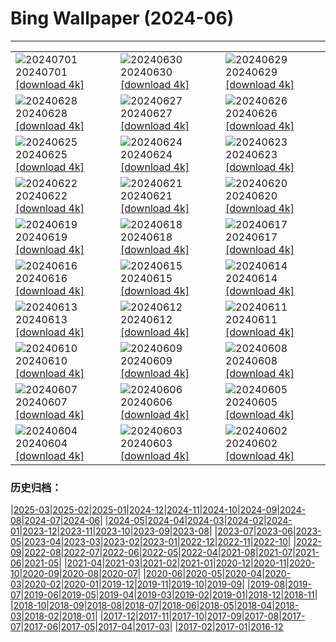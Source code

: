 # Bing Wallpaper (2024-06)
**************

<table><tr><td><img class="wallpaper" src="https://www.bing.com/th?id=OHR.FisgardLighthouse_EN-IN6359811191_1920x1080.jpg" alt="20240701"> 20240701 <a href="https://www.bing.com/th?id=OHR.FisgardLighthouse_EN-IN6359811191_UHD.jpg">[download 4k]</a></td><td><img class="wallpaper" src="https://www.bing.com/th?id=OHR.UbudBali_EN-IN5820803064_1920x1080.jpg" alt="20240630"> 20240630 <a href="https://www.bing.com/th?id=OHR.UbudBali_EN-IN5820803064_UHD.jpg">[download 4k]</a></td><td><img class="wallpaper" src="https://www.bing.com/th?id=OHR.TourCorsica_EN-IN1515947386_1920x1080.jpg" alt="20240629"> 20240629 <a href="https://www.bing.com/th?id=OHR.TourCorsica_EN-IN1515947386_UHD.jpg">[download 4k]</a></td></tr><tr><td><img class="wallpaper" src="https://www.bing.com/th?id=OHR.ChristopherPark_EN-IN0638219094_1920x1080.jpg" alt="20240628"> 20240628 <a href="https://www.bing.com/th?id=OHR.ChristopherPark_EN-IN0638219094_UHD.jpg">[download 4k]</a></td><td><img class="wallpaper" src="https://www.bing.com/th?id=OHR.FlorenceDuomo_EN-IN0160356722_1920x1080.jpg" alt="20240627"> 20240627 <a href="https://www.bing.com/th?id=OHR.FlorenceDuomo_EN-IN0160356722_UHD.jpg">[download 4k]</a></td><td><img class="wallpaper" src="https://www.bing.com/th?id=OHR.CardinalfishAnemone_EN-IN9820574473_1920x1080.jpg" alt="20240626"> 20240626 <a href="https://www.bing.com/th?id=OHR.CardinalfishAnemone_EN-IN9820574473_UHD.jpg">[download 4k]</a></td></tr><tr><td><img class="wallpaper" src="https://www.bing.com/th?id=OHR.FireWave_EN-IN8852870354_1920x1080.jpg" alt="20240625"> 20240625 <a href="https://www.bing.com/th?id=OHR.FireWave_EN-IN8852870354_UHD.jpg">[download 4k]</a></td><td><img class="wallpaper" src="https://www.bing.com/th?id=OHR.FloresIsland_EN-IN8603604106_1920x1080.jpg" alt="20240624"> 20240624 <a href="https://www.bing.com/th?id=OHR.FloresIsland_EN-IN8603604106_UHD.jpg">[download 4k]</a></td><td><img class="wallpaper" src="https://www.bing.com/th?id=OHR.DhakaBangladesh_EN-IN8185160838_1920x1080.jpg" alt="20240623"> 20240623 <a href="https://www.bing.com/th?id=OHR.DhakaBangladesh_EN-IN8185160838_UHD.jpg">[download 4k]</a></td></tr><tr><td><img class="wallpaper" src="https://www.bing.com/th?id=OHR.BrazilRainforest_EN-IN7651435144_1920x1080.jpg" alt="20240622"> 20240622 <a href="https://www.bing.com/th?id=OHR.BrazilRainforest_EN-IN7651435144_UHD.jpg">[download 4k]</a></td><td><img class="wallpaper" src="https://www.bing.com/th?id=OHR.RishikeshYoga_EN-IN7223104789_1920x1080.jpg" alt="20240621"> 20240621 <a href="https://www.bing.com/th?id=OHR.RishikeshYoga_EN-IN7223104789_UHD.jpg">[download 4k]</a></td><td><img class="wallpaper" src="https://www.bing.com/th?id=OHR.KokinoMacedonia_EN-IN6950788998_1920x1080.jpg" alt="20240620"> 20240620 <a href="https://www.bing.com/th?id=OHR.KokinoMacedonia_EN-IN6950788998_UHD.jpg">[download 4k]</a></td></tr><tr><td><img class="wallpaper" src="https://www.bing.com/th?id=OHR.LewaGiraffe_EN-IN6464213350_1920x1080.jpg" alt="20240619"> 20240619 <a href="https://www.bing.com/th?id=OHR.LewaGiraffe_EN-IN6464213350_UHD.jpg">[download 4k]</a></td><td><img class="wallpaper" src="https://www.bing.com/th?id=OHR.LupinIceland_EN-IN5917999831_1920x1080.jpg" alt="20240618"> 20240618 <a href="https://www.bing.com/th?id=OHR.LupinIceland_EN-IN5917999831_UHD.jpg">[download 4k]</a></td><td><img class="wallpaper" src="https://www.bing.com/th?id=OHR.HummingThistle_EN-IN5574978979_1920x1080.jpg" alt="20240617"> 20240617 <a href="https://www.bing.com/th?id=OHR.HummingThistle_EN-IN5574978979_UHD.jpg">[download 4k]</a></td></tr><tr><td><img class="wallpaper" src="https://www.bing.com/th?id=OHR.RedFoxDad_EN-IN5300607847_1920x1080.jpg" alt="20240616"> 20240616 <a href="https://www.bing.com/th?id=OHR.RedFoxDad_EN-IN5300607847_UHD.jpg">[download 4k]</a></td><td><img class="wallpaper" src="https://www.bing.com/th?id=OHR.NazareWave_EN-IN4905008694_1920x1080.jpg" alt="20240615"> 20240615 <a href="https://www.bing.com/th?id=OHR.NazareWave_EN-IN4905008694_UHD.jpg">[download 4k]</a></td><td><img class="wallpaper" src="https://www.bing.com/th?id=OHR.PeggysCove_EN-IN3870968283_1920x1080.jpg" alt="20240614"> 20240614 <a href="https://www.bing.com/th?id=OHR.PeggysCove_EN-IN3870968283_UHD.jpg">[download 4k]</a></td></tr><tr><td><img class="wallpaper" src="https://www.bing.com/th?id=OHR.RegistanUzbekistan_EN-IN9701496758_1920x1080.jpg" alt="20240613"> 20240613 <a href="https://www.bing.com/th?id=OHR.RegistanUzbekistan_EN-IN9701496758_UHD.jpg">[download 4k]</a></td><td><img class="wallpaper" src="https://www.bing.com/th?id=OHR.BigBendMilkyWay_EN-IN9317716190_1920x1080.jpg" alt="20240612"> 20240612 <a href="https://www.bing.com/th?id=OHR.BigBendMilkyWay_EN-IN9317716190_UHD.jpg">[download 4k]</a></td><td><img class="wallpaper" src="https://www.bing.com/th?id=OHR.GemsbokBotswana_EN-IN8918609883_1920x1080.jpg" alt="20240611"> 20240611 <a href="https://www.bing.com/th?id=OHR.GemsbokBotswana_EN-IN8918609883_UHD.jpg">[download 4k]</a></td></tr><tr><td><img class="wallpaper" src="https://www.bing.com/th?id=OHR.OsakaNight_EN-IN8651020175_1920x1080.jpg" alt="20240610"> 20240610 <a href="https://www.bing.com/th?id=OHR.OsakaNight_EN-IN8651020175_UHD.jpg">[download 4k]</a></td><td><img class="wallpaper" src="https://www.bing.com/th?id=OHR.BardenasBiosphere_EN-IN8176973788_1920x1080.jpg" alt="20240609"> 20240609 <a href="https://www.bing.com/th?id=OHR.BardenasBiosphere_EN-IN8176973788_UHD.jpg">[download 4k]</a></td><td><img class="wallpaper" src="https://www.bing.com/th?id=OHR.KillikRiverAlaska_EN-IN7273907470_1920x1080.jpg" alt="20240608"> 20240608 <a href="https://www.bing.com/th?id=OHR.KillikRiverAlaska_EN-IN7273907470_UHD.jpg">[download 4k]</a></td></tr><tr><td><img class="wallpaper" src="https://www.bing.com/th?id=OHR.HumpbackFamily_EN-IN7046950046_1920x1080.jpg" alt="20240607"> 20240607 <a href="https://www.bing.com/th?id=OHR.HumpbackFamily_EN-IN7046950046_UHD.jpg">[download 4k]</a></td><td><img class="wallpaper" src="https://www.bing.com/th?id=OHR.LesBravesNormandy_EN-IN6765304384_1920x1080.jpg" alt="20240606"> 20240606 <a href="https://www.bing.com/th?id=OHR.LesBravesNormandy_EN-IN6765304384_UHD.jpg">[download 4k]</a></td><td><img class="wallpaper" src="https://www.bing.com/th?id=OHR.MadagascarRiver_EN-IN6496543904_1920x1080.jpg" alt="20240605"> 20240605 <a href="https://www.bing.com/th?id=OHR.MadagascarRiver_EN-IN6496543904_UHD.jpg">[download 4k]</a></td></tr><tr><td><img class="wallpaper" src="https://www.bing.com/th?id=OHR.ChestnutBeeEater_EN-IN6283551210_1920x1080.jpg" alt="20240604"> 20240604 <a href="https://www.bing.com/th?id=OHR.ChestnutBeeEater_EN-IN6283551210_UHD.jpg">[download 4k]</a></td><td><img class="wallpaper" src="https://www.bing.com/th?id=OHR.JaswantThadaIN_EN-IN5851391718_1920x1080.jpg" alt="20240603"> 20240603 <a href="https://www.bing.com/th?id=OHR.JaswantThadaIN_EN-IN5851391718_UHD.jpg">[download 4k]</a></td><td><img class="wallpaper" src="https://www.bing.com/th?id=OHR.IndiaHampi_EN-IN5466875133_1920x1080.jpg" alt="20240602"> 20240602 <a href="https://www.bing.com/th?id=OHR.IndiaHampi_EN-IN5466875133_UHD.jpg">[download 4k]</a></td></tr></table>

### 历史归档：

|[2025-03](/../2025-03/2025-03.md)|[2025-02](/../2025-02/2025-02.md)|[2025-01](/../2025-01/2025-01.md)|[2024-12](/../2024-12/2024-12.md)|[2024-11](/../2024-11/2024-11.md)|[2024-10](/../2024-10/2024-10.md)|[2024-09](/../2024-09/2024-09.md)|[2024-08](/../2024-08/2024-08.md)|[2024-07](/../2024-07/2024-07.md)|[2024-06](/2024-06.md)|
|[2024-05](/../2024-05/2024-05.md)|[2024-04](/../2024-04/2024-04.md)|[2024-03](/../2024-03/2024-03.md)|[2024-02](/../2024-02/2024-02.md)|[2024-01](/../2024-01/2024-01.md)|[2023-12](/../2023-12/2023-12.md)|[2023-11](/../2023-11/2023-11.md)|[2023-10](/../2023-10/2023-10.md)|[2023-09](/../2023-09/2023-09.md)|[2023-08](/../2023-08/2023-08.md)|
|[2023-07](/../2023-07/2023-07.md)|[2023-06](/../2023-06/2023-06.md)|[2023-05](/../2023-05/2023-05.md)|[2023-04](/../2023-04/2023-04.md)|[2023-03](/../2023-03/2023-03.md)|[2023-02](/../2023-02/2023-02.md)|[2023-01](/../2023-01/2023-01.md)|[2022-12](/../2022-12/2022-12.md)|[2022-11](/../2022-11/2022-11.md)|[2022-10](/../2022-10/2022-10.md)|
|[2022-09](/../2022-09/2022-09.md)|[2022-08](/../2022-08/2022-08.md)|[2022-07](/../2022-07/2022-07.md)|[2022-06](/../2022-06/2022-06.md)|[2022-05](/../2022-05/2022-05.md)|[2022-04](/../2022-04/2022-04.md)|[2021-08](/../2021-08/2021-08.md)|[2021-07](/../2021-07/2021-07.md)|[2021-06](/../2021-06/2021-06.md)|[2021-05](/../2021-05/2021-05.md)|
|[2021-04](/../2021-04/2021-04.md)|[2021-03](/../2021-03/2021-03.md)|[2021-02](/../2021-02/2021-02.md)|[2021-01](/../2021-01/2021-01.md)|[2020-12](/../2020-12/2020-12.md)|[2020-11](/../2020-11/2020-11.md)|[2020-10](/../2020-10/2020-10.md)|[2020-09](/../2020-09/2020-09.md)|[2020-08](/../2020-08/2020-08.md)|[2020-07](/../2020-07/2020-07.md)|
|[2020-06](/../2020-06/2020-06.md)|[2020-05](/../2020-05/2020-05.md)|[2020-04](/../2020-04/2020-04.md)|[2020-03](/../2020-03/2020-03.md)|[2020-02](/../2020-02/2020-02.md)|[2020-01](/../2020-01/2020-01.md)|[2019-12](/../2019-12/2019-12.md)|[2019-11](/../2019-11/2019-11.md)|[2019-10](/../2019-10/2019-10.md)|[2019-09](/../2019-09/2019-09.md)|
|[2019-08](/../2019-08/2019-08.md)|[2019-07](/../2019-07/2019-07.md)|[2019-06](/../2019-06/2019-06.md)|[2019-05](/../2019-05/2019-05.md)|[2019-04](/../2019-04/2019-04.md)|[2019-03](/../2019-03/2019-03.md)|[2019-02](/../2019-02/2019-02.md)|[2019-01](/../2019-01/2019-01.md)|[2018-12](/../2018-12/2018-12.md)|[2018-11](/../2018-11/2018-11.md)|
|[2018-10](/../2018-10/2018-10.md)|[2018-09](/../2018-09/2018-09.md)|[2018-08](/../2018-08/2018-08.md)|[2018-07](/../2018-07/2018-07.md)|[2018-06](/../2018-06/2018-06.md)|[2018-05](/../2018-05/2018-05.md)|[2018-04](/../2018-04/2018-04.md)|[2018-03](/../2018-03/2018-03.md)|[2018-02](/../2018-02/2018-02.md)|[2018-01](/../2018-01/2018-01.md)|
|[2017-12](/../2017-12/2017-12.md)|[2017-11](/../2017-11/2017-11.md)|[2017-10](/../2017-10/2017-10.md)|[2017-09](/../2017-09/2017-09.md)|[2017-08](/../2017-08/2017-08.md)|[2017-07](/../2017-07/2017-07.md)|[2017-06](/../2017-06/2017-06.md)|[2017-05](/../2017-05/2017-05.md)|[2017-04](/../2017-04/2017-04.md)|[2017-03](/../2017-03/2017-03.md)|
|[2017-02](/../2017-02/2017-02.md)|[2017-01](/../2017-01/2017-01.md)|[2016-12](/../2016-12/2016-12.md)